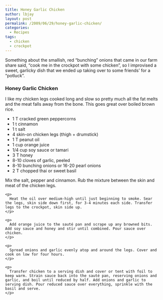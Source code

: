 ```yaml
---
title: Honey Garlic Chicken
author: lbjay
layout: post
permalink: /2009/06/29/honey-garlic-chicken/
categories:
  - Recipes
tags:
  - chicken
  - crockpot
---
```

<abbr class="unapi-id" title=""><!-- &nbsp; --></abbr> 

Something about the smallish, red &#8220;bunching&#8221; onions that came in our farm share said, &#8220;cook me in the crockpot with some chicken&#8221;, so I improvised a sweet, garlicky dish that we ended up taking over to some friends&#8217; for a &#8220;potluck&#8221;. 

<div class="hrecipe">
  <h3 class="hrecipe-title">
    Honey Garlic Chicken
  </h3>
  
  <p class="hrecipe-summary">
    I like my chicken legs cooked long and slow so pretty much all the fat melts and the meat falls away from the bone. This goes great over boiled brown rice.
  </p>
  
  <ul class="hrecipe-ingredients">
    <li class="ingredient">
      1 T cracked green peppercorns
    </li>
    <li class="ingredient">
      1 t cinnamon
    </li>
    <li class="ingredient">
      1 t salt
    </li>
    <li class="ingredient">
      4 skin-on chicken legs (thigh + drumstick)
    </li>
    <li class="ingredient">
      1 T peanut oil
    </li>
    <li class="ingredient">
      1 cup orange juice
    </li>
    <li class="ingredient">
      1/4 cup soy sauce or tamari
    </li>
    <li class="ingredient">
      3 T honey
    </li>
    <li class="ingredient">
      8-10 cloves of garlic, peeled
    </li>
    <li class="ingredient">
      8-10 bunching onions or 16-20 pearl onions
    </li>
    <li class="ingredient">
      2 T chopped thai or sweet basil
    </li>
  </ul>
  
  <div class="method">
    <p>
      Mix the salt, pepper and cinnamon. Rub the mixture between the skin and meat of the chicken legs.
    </p>
    
    <p>
      Heat the oil over medium-high until just beginning to smoke. Sear the legs, skin side down first, for 3-4 minutes each side. Transfer legs to the crockpot, skin side up.
    </p>
    
    <p>
      Add orange juice to the sauté pan and scrape up any browned bits. Add soy sauce and honey and stir until combined. Pour sauce over chicken.
    </p>
    
    <p>
      Spread onions and garlic evenly atop and around the legs. Cover and cook on low for four hours.
    </p>
    
    <p>
      Transfer chicken to a serving dish and cover or tent with foil to keep warm. Strain sauce back into the sauté pan, reserving onions and garlic, and boil until reduced by half. Add onions and garlic to serving dish. Pour reduced sauce over everything, sprinkle with the basil and serve.
    </p>
  </div>
</div>